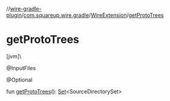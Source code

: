 //[wire-gradle-plugin](../../../index.md)/[com.squareup.wire.gradle](../index.md)/[WireExtension](index.md)/[getProtoTrees](get-proto-trees.md)

# getProtoTrees

[jvm]\

@InputFiles

@Optional

fun [getProtoTrees](get-proto-trees.md)(): [Set](https://kotlinlang.org/api/latest/jvm/stdlib/kotlin.collections/-set/index.html)&lt;SourceDirectorySet&gt;

